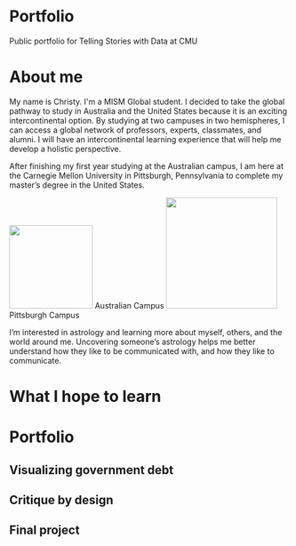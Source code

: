 # Portfolio
Public portfolio for Telling Stories with Data at CMU


# About me
My name is Christy. I'm a MISM Global student. I decided to take the global pathway to study in Australia and the United States because it is an exciting intercontinental option. By studying at two campuses in two hemispheres, I can access a global network of professors, experts, classmates, and alumni. I will have an intercontinental learning experience that will help me develop a holistic perspective. 

After finishing my first year studying at the Australian campus, I am here at the Carnegie Mellon University in Pittsburgh, Pennsylvania to complete my master’s degree in the United States. 

<img src="https://user-images.githubusercontent.com/116990977/198948699-526a6296-aaad-4cdb-a821-0366421dc592.jpg" width="150"/>
Australian Campus

<img src="https://user-images.githubusercontent.com/116990977/199159212-109dac12-1ce5-4ac4-8e12-7709206a8d85.jpg" width="200"/> 
Pittsburgh Campus 

I’m interested in astrology and learning more about myself, others, and the world around me. Uncovering someone’s astrology helps me better understand how they like to be communicated with, and how they like to communicate.

# What I hope to learn


# Portfolio
## Visualizing government debt
## Critique by design
## Final project
